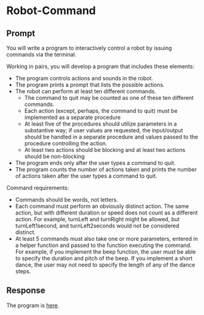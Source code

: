 # Robot-Command

## Prompt

You will write a program to interactively control a robot by issuing commands via the terminal.

Working in pairs, you will develop a program that includes these elements:

* The program controls actions and sounds in the robot.
* The program prints a prompt that lists the possible actions.
* The robot can perform at least ten different commands.
  * The command to quit may be counted as one of these ten different commands.
  * Each action (except, perhaps, the command to quit) must be implemented as a separate procedure
  * At least five of the procedures should utilize parameters in a substantive way; if user values are requested, the input/output should be handled in a separate procedure and values passed to the procedure controlling the action.
  * At least two actions should be blocking and at least two actions should be non-blocking
* The program ends only after the user types a command to quit.
* The program counts the number of actions taken and prints the number of actions taken after the user types a command to quit.

Command requirements:
* Commands should be words, not letters.
* Each command must perform an obviously distinct action. The same action, but with different duration or speed does not count as a different action. For example, turnLeft and turnRight might be allowed, but turnLeft1second, and turnLeft2seconds would not be considered distinct.
* At least 5 commands must also take one or more parameters, entered in a helper function and passed to the function executing the command. For example, if you implement the beep function, the user must be able to specify the duration and pitch of the beep. If you implement a short dance, the user may not need to specify the length of any of the dance steps.

## Response
The program is [here](https://github.com/ridhika123/Robot-Command/blob/main/robot-command.c).
